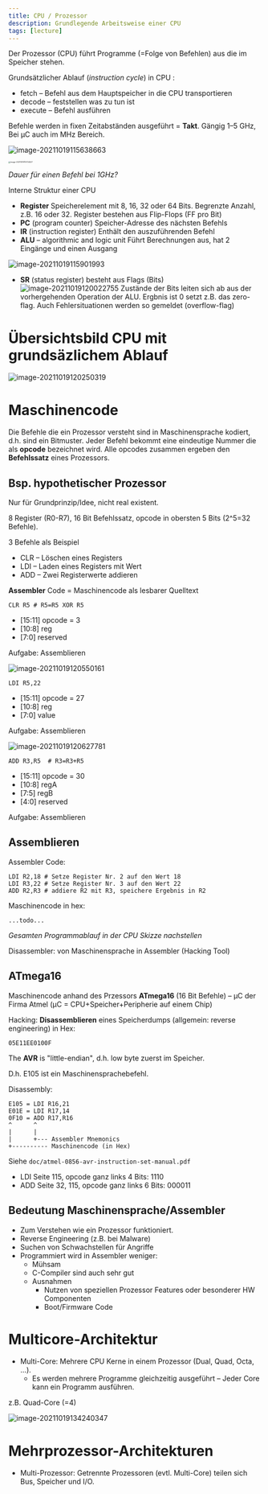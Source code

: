 ```yaml
---
title: CPU / Prozessor
description: Grundlegende Arbeitsweise einer CPU
tags: [lecture]
---
```


Der Prozessor (CPU) führt Programme (=Folge von Befehlen) aus die im Speicher stehen.

Grundsätzlicher Ablauf (*instruction cycle*) in CPU :

-   fetch –  Befehl aus dem Hauptspeicher in die CPU transportieren
-   decode – feststellen was zu tun ist
-   execute – Befehl ausführen

Befehle werden in fixen Zeitabständen ausgeführt = **Takt**. Gängig 1–5 GHz, Bei µC auch im MHz Bereich.

![image-20211019115638663](fig/image-20211019115638663.png)

<img src="fig/image-20211019115734527.png" alt="image-20211019115734527" style="zoom:25%;" />



*Dauer für einen Befehl bei 1GHz?*

Interne Struktur einer CPU

-   **Register**
    Speicherelement mit 8, 16, 32 oder 64 Bits. Begrenzte Anzahl, z.B. 16 oder 32. Register bestehen aus Flip-Flops (FF pro Bit)
-   **PC** (program counter)
    Speicher-Adresse des nächsten Befehls
-   **IR** (instruction register)
    Enthält den auszuführenden Befehl
-   **ALU** – algorithmic and logic unit
    Führt Berechnungen aus, hat 2 Eingänge und einen Ausgang

![image-20211019115901993](fig/image-20211019115901993.png)

-   **SR** (status register) besteht aus Flags (Bits)
    ![image-20211019120022755](fig/image-20211019120022755.png)
    Zustände der Bits leiten sich ab aus der vorhergehenden Operation der ALU. Ergbnis ist 0 setzt z.B. das zero-flag. Auch Fehlersituationen werden so gemeldet (overflow-flag)

# Übersichtsbild CPU mit grundsäzlichem Ablauf

![image-20211019120250319](fig/image-20211019120250319.png)



# Maschinencode

Die Befehle die ein Prozessor versteht sind in Maschinensprache kodiert, d.h. sind ein Bitmuster. Jeder Befehl bekommt eine eindeutige Nummer die als **opcode** bezeichnet wird. Alle opcodes zusammen ergeben den **Befehlssatz** eines Prozessors.



## Bsp. hypothetischer Prozessor

Nur für Grundprinzip/Idee, nicht real existent.

8 Register (R0-R7), 16 Bit Befehlssatz, opcode in obersten 5 Bits (2^5=32 Befehle).

3 Befehle als Beispiel

- CLR – Löschen eines Registers
- LDI – Laden eines Registers mit Wert
- ADD – Zwei Registerwerte addieren

**Assembler** Code = Maschinencode als lesbarer Quelltext

```
CLR R5 # R5=R5 XOR R5
```

- [15:11] opcode = 3
- [10:8] reg
- [7:0] reserved

Aufgabe: Assemblieren

![image-20211019120550161](fig/image-20211019120550161.png)

```
LDI R5,22
```

- [15:11] opcode = 27
- [10:8] reg
- [7:0] value

Aufgabe: Assemblieren

![image-20211019120627781](fig/image-20211019120627781.png)



```
ADD R3,R5  # R3=R3+R5
```

- [15:11] opcode = 30
- [10:8] regA
- [7:5] regB
- [4:0] reserved

Aufgabe: Assemblieren



## Assemblieren

Assembler Code:

```
LDI R2,18 # Setze Register Nr. 2 auf den Wert 18
LDI R3,22 # Setze Register Nr. 3 auf den Wert 22
ADD R2,R3 # addiere R2 mit R3, speichere Ergebnis in R2
```

Maschinencode in hex:

```
...todo...
```

*Gesamten Programmablauf in der CPU Skizze nachstellen*

Disassembler: von Maschinensprache in Assembler (Hacking Tool)



## ATmega16

Maschinencode anhand des Przessors **ATmega16** (16 Bit Befehle) – µC der Firma Atmel (µC = CPU+Speicher+Peripherie auf einem Chip)

Hacking: **Disassemblieren** eines Speicherdumps (allgemein: reverse engineering) in Hex:

```
05E11EE0100F
```

The **AVR** is "little-endian", d.h. low byte zuerst im Speicher.

D.h. E105 ist ein Maschinensprachebefehl.

Disassembly:

```
E105 = LDI R16,21
E01E = LDI R17,14
0F10 = ADD R17,R16
^      ^
|      |
|      +--- Assembler Mnemonics
+---------- Maschinencode (in Hex)
```

Siehe `doc/atmel-0856-avr-instruction-set-manual.pdf`

- LDI Seite 115, opcode ganz links 4 Bits: 1110
- ADD Seite 32, 115, opcode ganz links 6 Bits: 000011



## Bedeutung Maschinensprache/Assembler

- Zum Verstehen wie ein Prozessor funktioniert. 
- Reverse Engineering (z.B. bei Malware)
- Suchen von Schwachstellen für Angriffe
- Programmiert wird in Assembler weniger:
  - Mühsam
  - C-Compiler sind auch sehr gut
  - Ausnahmen
    - Nutzen von speziellen Prozessor Features oder besonderer HW Componenten
    - Boot/Firmware Code



# Multicore-Architektur

- Multi-Core: Mehrere CPU Kerne in einem Prozessor (Dual, Quad, Octa, ...).
  - Es werden mehrere Programme gleichzeitig ausgeführt – Jeder Core kann  ein Programm ausführen.

z.B. Quad-Core (=4)

![image-20211019134240347](fig/image-20211019134240347.png)



# Mehrprozessor-Architekturen

- Multi-Prozessor: Getrennte Prozessoren (evtl. Multi-Core) teilen sich Bus, Speicher und I/O.



